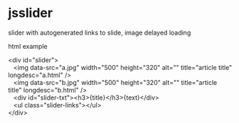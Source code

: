 jsslider
===========

slider with autogenerated links to slide, image delayed loading 

html example
<p>&lt;div id=&quot;slider&quot;&gt;<br />
&nbsp;&nbsp; &lt;img data-src=&quot;a.jpg&quot; width=&quot;500&quot; height=&quot;320&quot; alt=&quot;&quot; title=&quot;article title&quot; longdesc=&quot;a.html&quot; /&gt;<br />
&nbsp;&nbsp; &lt;img data-src=&quot;b.jpg&quot; width=&quot;500&quot; height=&quot;320&quot; alt=&quot;&quot; title=&quot;article title&quot; longdesc=&quot;b.html&quot; /&gt;<br />
&nbsp;&nbsp; &lt;div id=&quot;slider-txt&quot;&gt;&lt;h3&gt;{title}&lt;/h3&gt;{text}&lt;/div&gt;<br />
&nbsp;&nbsp; &lt;ul class=&quot;slider-links&quot;&gt;&lt;/ul&gt;<br />
&lt;/div&gt;</p>
